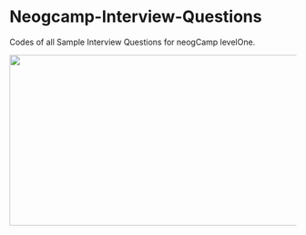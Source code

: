# Neogcamp-Interview-Questions

Codes of all Sample Interview Questions for neogCamp levelOne.

<img src="https://repository-images.githubusercontent.com/191529732/60b55880-bd67-11ea-9b27-34ffd8496e21" height="300px" width="650px"> </img>
